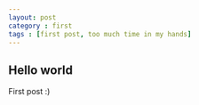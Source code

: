 ```yaml
---
layout: post
category : first
tags : [first post, too much time in my hands]
---
```


## Hello world
First post :)

